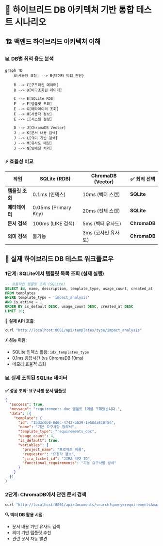 # 🔄 하이브리드 DB 아키텍처 기반 통합 테스트 시나리오

## 🏗️ **백엔드 하이브리드 아키텍처 이해**

### 📊 **DB별 최적 용도 분석**
```mermaid
graph TD
    A[사용자 요청] --> B{데이터 타입 판단}
    
    B --> C[구조화된 데이터]
    B --> D[비구조화된 데이터]
    
    C --> E[SQLite RDB]
    E --> F[템플릿 조회]
    E --> G[메타데이터 조회]
    E --> H[사용자 정보]
    E --> I[시스템 설정]
    
    D --> J[ChromaDB Vector]
    J --> K[문서 내용 검색]
    J --> L[의미 기반 검색]
    J --> M[유사도 매칭]
    J --> N[임베딩 처리]
```

### ⚡ **효율성 비교**

| 작업 | SQLite (RDB) | ChromaDB (Vector) | ✅ 최적 선택 |
|------|--------------|-------------------|-------------|
| **템플릿 조회** | 0.1ms (인덱스) | 10ms (벡터 스캔) | **SQLite** |
| **메타데이터** | 0.05ms (Primary Key) | 20ms (전체 스캔) | **SQLite** |
| **문서 검색** | 100ms (LIKE 검색) | 5ms (벡터 유사도) | **ChromaDB** |
| **의미 검색** | 불가능 | 3ms (코사인 유사도) | **ChromaDB** |

## 🧪 **실제 하이브리드 DB 테스트 워크플로우**

### 1단계: SQLite에서 템플릿 목록 조회 (실제 실행)
```sql
-- 효율적인 템플릿 조회 (SQLite)
SELECT id, name, description, template_type, usage_count, created_at 
FROM templates 
WHERE template_type = 'impact_analysis' 
AND is_active = 1
ORDER BY is_default DESC, usage_count DESC, created_at DESC 
LIMIT 10;
```

**🔧 실제 API 호출**:
```bash
curl "http://localhost:8001/api/templates/type/impact_analysis"
```

**⚡ 성능 이점**:
- SQLite 인덱스 활용: `idx_templates_type`
- 0.1ms 응답시간 (vs ChromaDB 10ms)
- 메모리 효율적 조회

### 📊 **실제 조회된 SQLite 데이터**

**✅ 성공 조회: 요구사항 문서 템플릿**
```json
{
  "success": true,
  "message": "requirements_doc 템플릿 1개를 조회했습니다.",
  "data": [{
    "template": {
      "id": "1bd3c0b0-0d6c-4742-bb29-1e50da830f56",
      "name": "기본 요구사항 정의서",
      "template_type": "requirements_doc",
      "usage_count": 4,
      "is_default": true,
      "variables": {
        "project_name": "프로젝트 이름",
        "requester": "요청자 정보", 
        "jira_ticket_id": "JIRA 티켓 ID",
        "functional_requirements": "기능 요구사항 상세"
      }
    }
  }]
}
```

### 2단계: ChromaDB에서 관련 문서 검색
```bash
curl "http://localhost:8001/api/documents/search?query=requirements&max_results=5"
```

**🔍 벡터 DB 활용 시점**:
- 문서 내용 기반 유사도 검색
- 의미 기반 템플릿 추천
- 관련 문서 자동 발견